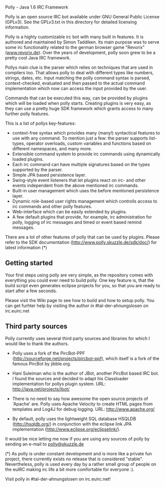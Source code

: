 Polly - Java 1.6 IRC Framework

Polly is an open source IRC bot available under GNU General Public License 
(GPLv3). See the GPLv3.txt in this directory for detailed licensing information.

Polly is a highly customizable irc bot with many built in features. It is 
authored and maintained by Simon Taddiken. Its main purpose was to serve some
irc functionality related to the german browser game "Revorix" (www.revorix.de).
Over the years of development, polly soon grew to be a pretty cool Java IRC
framework.

Pollys main clue is the parser which relies on techniques that are used in
compilers too. That allows polly to deal with different types like numbers,
strings, dates, etc. Input matching the polly command syntax is parsed, 
context-checked, evaluated and then passed to the actual command implementation 
which now can access the input provided by the user.

Commands that can be executed this way, can be provided by plugins which will
be loaded when polly starts. Creating plugins is very easy, as they can use
a pretty huge SDK framework which grants access to many further polly features.

This is a list of pollys key-features:

* context-free syntax which provides many (many!) syntactical features to
  use with any command. To mention just a few: the parser supports 
  list-types, operator overloads, custom variables and functions based on
  different namespaces, and many more.
* Extensible command system to provide irc commands using dynamically loaded
  plugins.
* Each irc command can have multiple signatures based on the types supported
  by the parser.
* Simple JPA based persistence layer.
* Swing-style event listeners that let plugins react on irc- and other 
  events independent from the above mentioned irc commands.
* Built-in user management which uses the before mentioned persistence 
  layer.
* Dynamic role-based user rights management which controlls access to 
  irc commands and other polly features.
* Web-interface which can be easily extended by plugins.
* A few default plugins that provide, for example, irc administration for
  polly, logging of irc messages and timed or event based remind messages.
    
There are a lot of other features of polly that can be used by plugins. Please
refer to the SDK documentation (http://www.polly.skuzzle.de/sdk/doc/) for latest
information (*)

## Getting started
Your first steps using polly are very simple, as the repository comes with 
everything you could ever need to build polly. One key feature is, that the 
build script even generates eclipse projects for you, so that you are ready to
start after a few seconds.

Please visit the Wiki page to see how to build and how to setup polly. You can
get furhter help by visiting the author in #tal-der-ahnungslosen on 
irc.euirc.net 

## Third party sources
Polly currently uses several third party sources and libraries for which I
would like to thank the authors. 

* Polly uses a fork of the PircBot-PPF 
  (http://sourceforge.net/projects/pircbot-ppf), which itself is a fork of 
  the famous PircBot by jibble.org.

* Hani Suleiman who is the author of JBot, another PircBot based IRC bot.
  I found the sources and decided to adapt his Classloader implementation 
  for pollys plugin system.
  URL: http://java.net/projects/jbot/

* There is no need to say how awesome the open source projects of 'Apache'
  are. Polly uses Apache Velocity to create HTML pages from templates and
  Log4J for debug logging.
  URL: http://www.apache.org/
  
* By default, polly uses the lightweight SQL database HSQLDB 
  (http://hsqldb.org/) in conjunction with the eclipse link JPA 
  implementation (http://www.eclipse.org/eclipselink/).
      
It would be nice letting me now if you are using any sources of polly by sending
an e-mail to polly@skuzzle.de


(*) As polly is under constant development and is more like a private fun 
project, there currently exists no release that is considered "stable". 
Nevertheless, polly is used every day by a rather small group of people on the 
euIRC making irc life a bit more comfortable for everyone :).

Visit polly in #tal-der-ahnungslosen on irc.euirc.net!